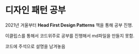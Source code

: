 # 디자인 패턴 공부

2021년 겨울부터 **Head First Design Patterns** 책을 통해 공부 진행.

이클립스를 통해서 코드위주로 공부를 진행해서 md파일을 만들지 못함.

코드에 주석으로 설명을 남겨놓음
